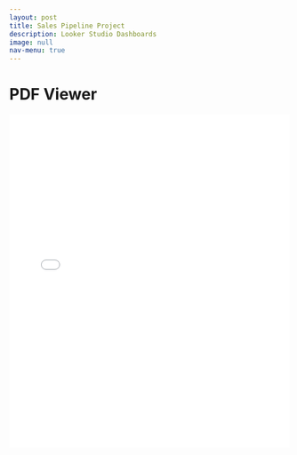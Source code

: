 ```yaml
---
layout: post
title: Sales Pipeline Project
description: Looker Studio Dashboards
image: null
nav-menu: true
---
```


<!DOCTYPE html>
<html lang="en">
<head>
    <meta charset="UTF-8">
    <meta name="viewport" content="width=device-width, initial-scale=1.0">
    <title>Sales Pipeline Looker Studio Dashboards</title>
</head>
<body>
    <h1>PDF Viewer</h1>
    <embed src="assets/pdfs/Portfolio_Sales_Pipeline.pdf" type="application/pdf" width="100%" height="600px">
</body>
</html>
